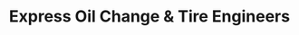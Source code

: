 ---
title: "Express Oil Change & Tire Engineers"
url: /gardendale/express-oil-change-and-tire-engineers/
shop: tyres
---